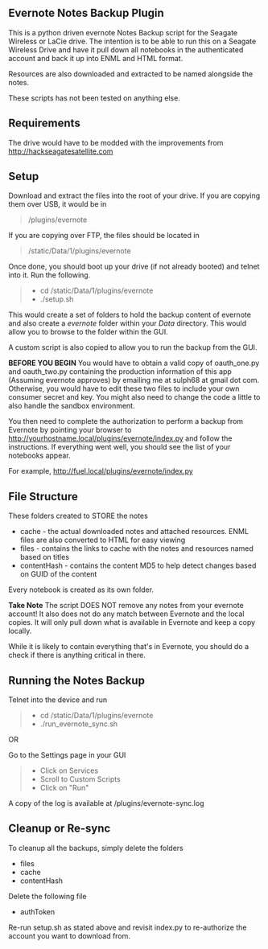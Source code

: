 Evernote Notes Backup Plugin
----------------------------

This is a python driven evernote Notes Backup script for the Seagate Wireless or LaCie drive.
The intention is to be able to run this on a Seagate Wireless Drive and have it pull down all
notebooks in the authenticated account and back it up into ENML and HTML format.

Resources are also downloaded and extracted to be named alongside the notes.

These scripts has not been tested on anything else.

Requirements
------------
The drive would have to be modded with the improvements from http://hackseagatesatellite.com

Setup
----
Download and extract the files into the root of your drive.
If you are copying them over USB, it would be in
> /plugins/evernote

If you are copying over FTP, the files should be located in
> /static/Data/1/plugins/evernote

Once done, you should boot up your drive (if not already booted) and telnet into it. Run the following.
> * cd /static/Data/1/plugins/evernote
> * ./setup.sh

This would create a set of folders to hold the backup content of evernote and also create a *evernote* folder within your *Data* directory. This would allow you to browse to the folder within the GUI.

A custom script is also copied to allow you to run the backup from the GUI.

**BEFORE YOU BEGIN** You would have to obtain a valid copy of oauth_one.py and oauth_two.py containing the production information of this app (Assuming evernote approves) by emailing me at sulph68 at gmail dot com. Otherwise, you would have to edit these two files to include your own consumer secret and key. You might also need to change the code a little to also handle the sandbox environment.

You then need to complete the authorization to perform a backup from Evernote by pointing your browser to http://yourhostname.local/plugins/evernote/index.py and follow the instructions. If everything went well, you should see the list of your notebooks appear.

For example, http://fuel.local/plugins/evernote/index.py

File Structure
--------------
These folders created to STORE the notes
* cache - the actual downloaded notes and attached resources. ENML files are also converted to HTML for easy viewing
* files - contains the links to cache with the notes and resources named based on titles
* contentHash - contains the content MD5 to help detect changes based on GUID of the content

Every notebook is created as its own folder. 

**Take Note** The script DOES NOT remove any notes from your evernote account! It also does not do any match between Evernote and the local copies. It will only pull down what is available in Evernote and keep a copy locally.

While it is likely to contain everything that's in Evernote, you should do a check if there is anything critical in there.

Running the Notes Backup
------------------------
Telnet into the device and run
> * cd /static/Data/1/plugins/evernote
> * ./run_evernote_sync.sh

OR

Go to the Settings page in your GUI
> * Click on Services
> * Scroll to Custom Scripts
> * Click on "Run"

A copy of the log is available at /plugins/evernote-sync.log

Cleanup or Re-sync
------------------
To cleanup all the backups, simply delete the folders
* files
* cache
* contentHash

Delete the following file
* authToken

Re-run setup.sh as stated above and revisit index.py to re-authorize the account you want to download from.
